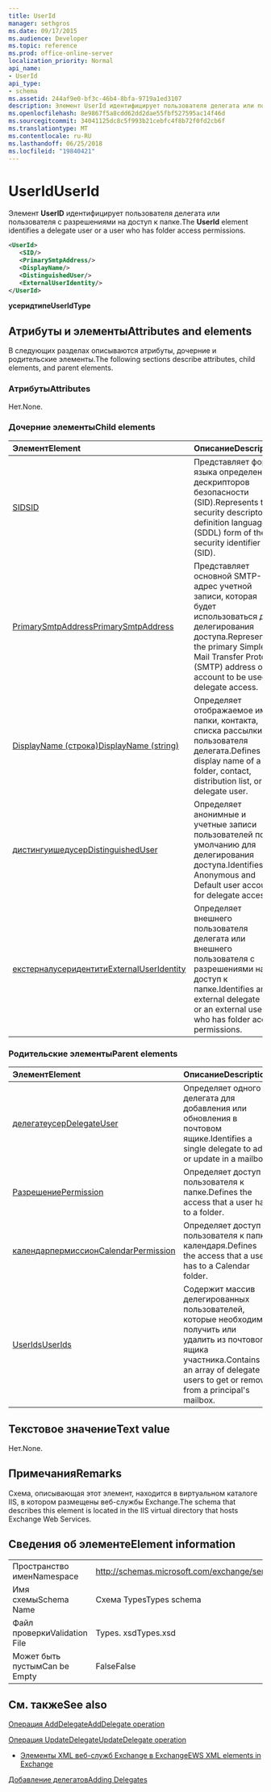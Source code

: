 ```yaml
---
title: UserId
manager: sethgros
ms.date: 09/17/2015
ms.audience: Developer
ms.topic: reference
ms.prod: office-online-server
localization_priority: Normal
api_name:
- UserId
api_type:
- schema
ms.assetid: 244af9e0-bf3c-46b4-8bfa-9719a1ed3107
description: Элемент UserId идентифицирует пользователя делегата или пользователя с разрешениями на доступ к папке.
ms.openlocfilehash: 8e9867f5a8cdd62dd2dae55fbf527595ac14f46d
ms.sourcegitcommit: 34041125dc8c5f993b21cebfc4f8b72f0fd2cb6f
ms.translationtype: MT
ms.contentlocale: ru-RU
ms.lasthandoff: 06/25/2018
ms.locfileid: "19840421"
---
```

# <a name="userid"></a><span data-ttu-id="1fea3-103">UserId</span><span class="sxs-lookup"><span data-stu-id="1fea3-103">UserId</span></span>

<span data-ttu-id="1fea3-104">Элемент **UserID** идентифицирует пользователя делегата или пользователя с разрешениями на доступ к папке.</span><span class="sxs-lookup"><span data-stu-id="1fea3-104">The **UserId** element identifies a delegate user or a user who has folder access permissions.</span></span> 
  
```xml
<UserId>
   <SID/>
   <PrimarySmtpAddress/>
   <DisplayName/>
   <DistinguishedUser/>
   <ExternalUserIdentity/>
</UserId>
```

 <span data-ttu-id="1fea3-105">**усеридтипе**</span><span class="sxs-lookup"><span data-stu-id="1fea3-105">**UserIdType**</span></span>
## <a name="attributes-and-elements"></a><span data-ttu-id="1fea3-106">Атрибуты и элементы</span><span class="sxs-lookup"><span data-stu-id="1fea3-106">Attributes and elements</span></span>

<span data-ttu-id="1fea3-107">В следующих разделах описываются атрибуты, дочерние и родительские элементы.</span><span class="sxs-lookup"><span data-stu-id="1fea3-107">The following sections describe attributes, child elements, and parent elements.</span></span>
  
### <a name="attributes"></a><span data-ttu-id="1fea3-108">Атрибуты</span><span class="sxs-lookup"><span data-stu-id="1fea3-108">Attributes</span></span>

<span data-ttu-id="1fea3-109">Нет.</span><span class="sxs-lookup"><span data-stu-id="1fea3-109">None.</span></span>
  
### <a name="child-elements"></a><span data-ttu-id="1fea3-110">Дочерние элементы</span><span class="sxs-lookup"><span data-stu-id="1fea3-110">Child elements</span></span>

|<span data-ttu-id="1fea3-111">**Элемент**</span><span class="sxs-lookup"><span data-stu-id="1fea3-111">**Element**</span></span>|<span data-ttu-id="1fea3-112">**Описание**</span><span class="sxs-lookup"><span data-stu-id="1fea3-112">**Description**</span></span>|
|:-----|:-----|
|[<span data-ttu-id="1fea3-113">SID</span><span class="sxs-lookup"><span data-stu-id="1fea3-113">SID</span></span>](sid.md) <br/> |<span data-ttu-id="1fea3-114">Представляет форму языка определения дескрипторов безопасности (SID).</span><span class="sxs-lookup"><span data-stu-id="1fea3-114">Represents the security descriptor definition language (SDDL) form of the security identifier (SID).</span></span>  <br/> |
|[<span data-ttu-id="1fea3-115">PrimarySmtpAddress</span><span class="sxs-lookup"><span data-stu-id="1fea3-115">PrimarySmtpAddress</span></span>](primarysmtpaddress.md) <br/> |<span data-ttu-id="1fea3-116">Представляет основной SMTP-адрес учетной записи, которая будет использоваться для делегирования доступа.</span><span class="sxs-lookup"><span data-stu-id="1fea3-116">Represents the primary Simple Mail Transfer Protocol (SMTP) address of an account to be used for delegate access.</span></span>  <br/> |
|[<span data-ttu-id="1fea3-117">DisplayName (строка)</span><span class="sxs-lookup"><span data-stu-id="1fea3-117">DisplayName (string)</span></span>](displayname-string.md) <br/> |<span data-ttu-id="1fea3-118">Определяет отображаемое имя папки, контакта, списка рассылки или пользователя делегата.</span><span class="sxs-lookup"><span data-stu-id="1fea3-118">Defines the display name of a folder, contact, distribution list, or delegate user.</span></span>  <br/> |
|[<span data-ttu-id="1fea3-119">дистингуишедусер</span><span class="sxs-lookup"><span data-stu-id="1fea3-119">DistinguishedUser</span></span>](distinguisheduser.md) <br/> |<span data-ttu-id="1fea3-120">Определяет анонимные и учетные записи пользователей по умолчанию для делегирования доступа.</span><span class="sxs-lookup"><span data-stu-id="1fea3-120">Identifies Anonymous and Default user accounts for delegate access.</span></span>  <br/> |
|[<span data-ttu-id="1fea3-121">екстерналусеридентити</span><span class="sxs-lookup"><span data-stu-id="1fea3-121">ExternalUserIdentity</span></span>](externaluseridentity.md) <br/> |<span data-ttu-id="1fea3-122">Определяет внешнего пользователя делегата или внешнего пользователя с разрешениями на доступ к папке.</span><span class="sxs-lookup"><span data-stu-id="1fea3-122">Identifies an external delegate user or an external user who has folder access permissions.</span></span>  <br/> |
   
### <a name="parent-elements"></a><span data-ttu-id="1fea3-123">Родительские элементы</span><span class="sxs-lookup"><span data-stu-id="1fea3-123">Parent elements</span></span>

|<span data-ttu-id="1fea3-124">**Элемент**</span><span class="sxs-lookup"><span data-stu-id="1fea3-124">**Element**</span></span>|<span data-ttu-id="1fea3-125">**Описание**</span><span class="sxs-lookup"><span data-stu-id="1fea3-125">**Description**</span></span>|
|:-----|:-----|
|[<span data-ttu-id="1fea3-126">делегатеусер</span><span class="sxs-lookup"><span data-stu-id="1fea3-126">DelegateUser</span></span>](delegateuser.md) <br/> |<span data-ttu-id="1fea3-127">Определяет одного делегата для добавления или обновления в почтовом ящике.</span><span class="sxs-lookup"><span data-stu-id="1fea3-127">Identifies a single delegate to add or update in a mailbox.</span></span>  <br/> |
|[<span data-ttu-id="1fea3-128">Разрешение</span><span class="sxs-lookup"><span data-stu-id="1fea3-128">Permission</span></span>](permission.md) <br/> |<span data-ttu-id="1fea3-129">Определяет доступ пользователя к папке.</span><span class="sxs-lookup"><span data-stu-id="1fea3-129">Defines the access that a user has to a folder.</span></span>  <br/> |
|[<span data-ttu-id="1fea3-130">календарпермиссион</span><span class="sxs-lookup"><span data-stu-id="1fea3-130">CalendarPermission</span></span>](calendarpermission.md) <br/> |<span data-ttu-id="1fea3-131">Определяет доступ пользователя к папке календаря.</span><span class="sxs-lookup"><span data-stu-id="1fea3-131">Defines the access that a user has to a Calendar folder.</span></span>  <br/> |
|[<span data-ttu-id="1fea3-132">UserIds</span><span class="sxs-lookup"><span data-stu-id="1fea3-132">UserIds</span></span>](userids.md) <br/> |<span data-ttu-id="1fea3-133">Содержит массив делегированных пользователей, которые необходимо получить или удалить из почтового ящика участника.</span><span class="sxs-lookup"><span data-stu-id="1fea3-133">Contains an array of delegate users to get or remove from a principal's mailbox.</span></span>  <br/> |
   
## <a name="text-value"></a><span data-ttu-id="1fea3-134">Текстовое значение</span><span class="sxs-lookup"><span data-stu-id="1fea3-134">Text value</span></span>

<span data-ttu-id="1fea3-135">Нет.</span><span class="sxs-lookup"><span data-stu-id="1fea3-135">None.</span></span>
  
## <a name="remarks"></a><span data-ttu-id="1fea3-136">Примечания</span><span class="sxs-lookup"><span data-stu-id="1fea3-136">Remarks</span></span>

<span data-ttu-id="1fea3-137">Схема, описывающая этот элемент, находится в виртуальном каталоге IIS, в котором размещены веб-службы Exchange.</span><span class="sxs-lookup"><span data-stu-id="1fea3-137">The schema that describes this element is located in the IIS virtual directory that hosts Exchange Web Services.</span></span>
  
## <a name="element-information"></a><span data-ttu-id="1fea3-138">Сведения об элементе</span><span class="sxs-lookup"><span data-stu-id="1fea3-138">Element information</span></span>

|||
|:-----|:-----|
|<span data-ttu-id="1fea3-139">Пространство имен</span><span class="sxs-lookup"><span data-stu-id="1fea3-139">Namespace</span></span>  <br/> |http://schemas.microsoft.com/exchange/services/2006/types  <br/> |
|<span data-ttu-id="1fea3-140">Имя схемы</span><span class="sxs-lookup"><span data-stu-id="1fea3-140">Schema Name</span></span>  <br/> |<span data-ttu-id="1fea3-141">Схема Types</span><span class="sxs-lookup"><span data-stu-id="1fea3-141">Types schema</span></span>  <br/> |
|<span data-ttu-id="1fea3-142">Файл проверки</span><span class="sxs-lookup"><span data-stu-id="1fea3-142">Validation File</span></span>  <br/> |<span data-ttu-id="1fea3-143">Types. xsd</span><span class="sxs-lookup"><span data-stu-id="1fea3-143">Types.xsd</span></span>  <br/> |
|<span data-ttu-id="1fea3-144">Может быть пустым</span><span class="sxs-lookup"><span data-stu-id="1fea3-144">Can be Empty</span></span>  <br/> |<span data-ttu-id="1fea3-145">False</span><span class="sxs-lookup"><span data-stu-id="1fea3-145">False</span></span>  <br/> |
   
## <a name="see-also"></a><span data-ttu-id="1fea3-146">См. также</span><span class="sxs-lookup"><span data-stu-id="1fea3-146">See also</span></span>



[<span data-ttu-id="1fea3-147">Операция AddDelegate</span><span class="sxs-lookup"><span data-stu-id="1fea3-147">AddDelegate operation</span></span>](adddelegate-operation.md)
  
[<span data-ttu-id="1fea3-148">Операция UpdateDelegate</span><span class="sxs-lookup"><span data-stu-id="1fea3-148">UpdateDelegate operation</span></span>](updatedelegate-operation.md)


- [<span data-ttu-id="1fea3-149">Элементы XML веб-служб Exchange в Exchange</span><span class="sxs-lookup"><span data-stu-id="1fea3-149">EWS XML elements in Exchange</span></span>](ews-xml-elements-in-exchange.md)


[<span data-ttu-id="1fea3-150">Добавление делегатов</span><span class="sxs-lookup"><span data-stu-id="1fea3-150">Adding Delegates</span></span>](http://msdn.microsoft.com/library/3a744150-66a3-4a13-9433-793603ba5038%28Office.15%29.aspx)

